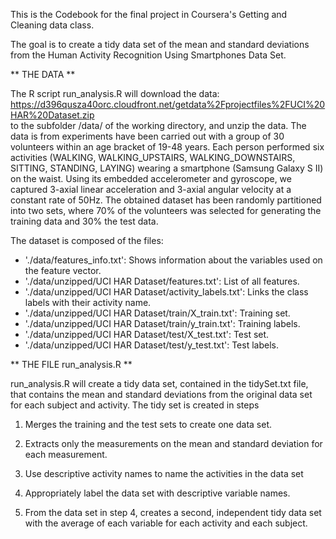 This is the Codebook for the final project in Coursera's Getting and 
Cleaning data class.

The goal is to create a tidy data set of the mean and standard deviations
from the Human Activity Recognition Using Smartphones Data Set.

** THE DATA **

The R script run_analysis.R will download the data:
   https://d396qusza40orc.cloudfront.net/getdata%2Fprojectfiles%2FUCI%20HAR%20Dataset.zip  
to the subfolder /data/ of the working directory, and unzip the data.  The data is from  experiments have been carried out with a group of 30 volunteers within an age bracket of 19-48 years. Each person performed six activities (WALKING, WALKING_UPSTAIRS, WALKING_DOWNSTAIRS, SITTING, STANDING, LAYING) wearing a smartphone (Samsung Galaxy S II) on the waist. Using its embedded accelerometer and gyroscope, we captured 3-axial linear acceleration and 3-axial angular velocity at a constant rate of 50Hz. The obtained dataset has been randomly partitioned into two sets, where 70% of the volunteers was selected for generating the training data and 30% the test data. 

The dataset is composed of the files:
- './data/features_info.txt': Shows information about the variables used on the feature vector.
- './data/unzipped/UCI HAR Dataset/features.txt': List of all features.
- './data/unzipped/UCI HAR Dataset/activity_labels.txt': Links the class labels with their activity name.
- './data/unzipped/UCI HAR Dataset/train/X_train.txt': Training set.
- './data/unzipped/UCI HAR Dataset/train/y_train.txt': Training labels.
- './data/unzipped/UCI HAR Dataset/test/X_test.txt': Test set.
- './data/unzipped/UCI HAR Dataset/test/y_test.txt': Test labels.

** THE FILE run_analysis.R **

run_analysis.R will create a tidy data set, contained in the tidySet.txt file, that contains
the mean and standard deviations from the original data set for each subject and activity.  The tidy set is created in steps

1. Merges the training and the test sets to create one data set.

2. Extracts only the measurements on the mean and standard deviation for each measurement. 

3. Use descriptive activity names to name the activities in the data set

4. Appropriately label the data set with descriptive variable names. 

5. From the data set in step 4, creates a second, independent tidy data set with the average of each variable for each activity and each subject.